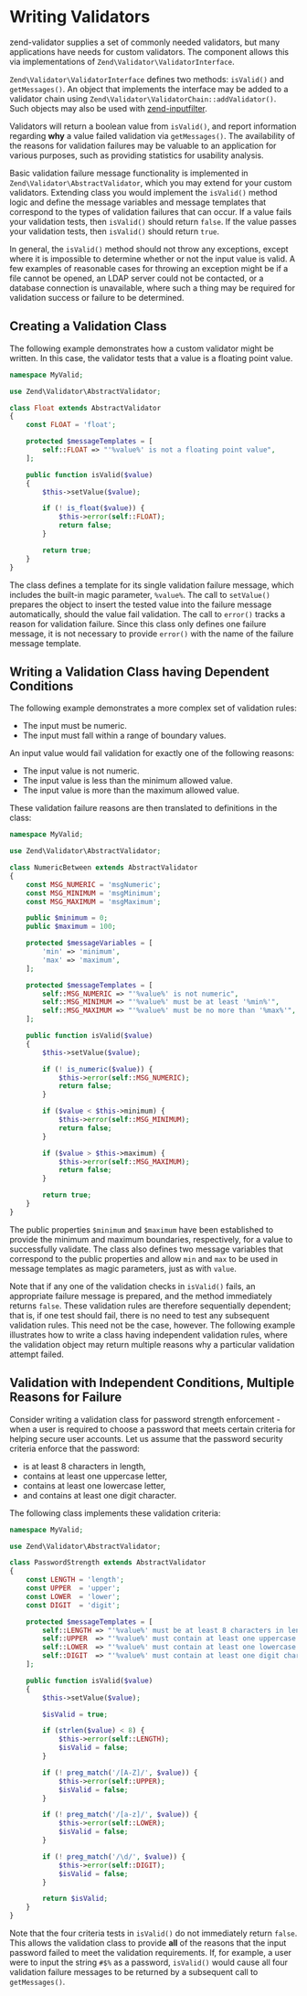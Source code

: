 # Writing Validators

zend-validator supplies a set of commonly needed validators, but many
applications have needs for custom validators. The component allows this via
implementations of `Zend\Validator\ValidatorInterface`.

`Zend\Validator\ValidatorInterface` defines two methods: `isValid()` and
`getMessages()`. An object that implements the interface may be added to a
validator chain using `Zend\Validator\ValidatorChain::addValidator()`. Such
objects may also be used with
[zend-inputfilter](https://docs.zendframework.com/zend-inputfilter).

Validators will return a boolean value from `isValid()`, and report information
regarding **why** a value failed validation via `getMessages()`. The
availability of the reasons for validation failures may be valuable to an
application for various purposes, such as providing statistics for usability
analysis.

Basic validation failure message functionality is implemented in
`Zend\Validator\AbstractValidator`, which you may extend for your custom
validators.  Extending class you would implement the `isValid()` method logic
and define the message variables and message templates that correspond to the
types of validation failures that can occur. If a value fails your validation
tests, then `isValid()` should return `false`. If the value passes your
validation tests, then `isValid()` should return `true`.

In general, the `isValid()` method should not throw any exceptions, except where
it is impossible to determine whether or not the input value is valid. A few
examples of reasonable cases for throwing an exception might be if a file cannot
be opened, an LDAP server could not be contacted, or a database connection is
unavailable, where such a thing may be required for validation success or
failure to be determined.

## Creating a Validation Class

The following example demonstrates how a custom validator might be written. In
this case, the validator tests that a value is a floating point value.

```php
namespace MyValid;

use Zend\Validator\AbstractValidator;

class Float extends AbstractValidator
{
    const FLOAT = 'float';

    protected $messageTemplates = [
        self::FLOAT => "'%value%' is not a floating point value",
    ];

    public function isValid($value)
    {
        $this->setValue($value);

        if (! is_float($value)) {
            $this->error(self::FLOAT);
            return false;
        }

        return true;
    }
}
```

The class defines a template for its single validation failure message, which
includes the built-in magic parameter, `%value%`. The call to `setValue()`
prepares the object to insert the tested value into the failure message
automatically, should the value fail validation. The call to `error()` tracks a
reason for validation failure. Since this class only defines one failure
message, it is not necessary to provide `error()` with the name of the failure
message template.

## Writing a Validation Class having Dependent Conditions

The following example demonstrates a more complex set of validation rules:

- The input must be numeric.
- The input must fall within a range of boundary values.

An input value would fail validation for exactly one of the following reasons:

- The input value is not numeric.
- The input value is less than the minimum allowed value.
- The input value is more than the maximum allowed value.

These validation failure reasons are then translated to definitions in the
class:

```php
namespace MyValid;

use Zend\Validator\AbstractValidator;

class NumericBetween extends AbstractValidator
{
    const MSG_NUMERIC = 'msgNumeric';
    const MSG_MINIMUM = 'msgMinimum';
    const MSG_MAXIMUM = 'msgMaximum';

    public $minimum = 0;
    public $maximum = 100;

    protected $messageVariables = [
        'min' => 'minimum',
        'max' => 'maximum',
    ];

    protected $messageTemplates = [
        self::MSG_NUMERIC => "'%value%' is not numeric",
        self::MSG_MINIMUM => "'%value%' must be at least '%min%'",
        self::MSG_MAXIMUM => "'%value%' must be no more than '%max%'",
    ];

    public function isValid($value)
    {
        $this->setValue($value);

        if (! is_numeric($value)) {
            $this->error(self::MSG_NUMERIC);
            return false;
        }

        if ($value < $this->minimum) {
            $this->error(self::MSG_MINIMUM);
            return false;
        }

        if ($value > $this->maximum) {
            $this->error(self::MSG_MAXIMUM);
            return false;
        }

        return true;
    }
}
```

The public properties `$minimum` and `$maximum` have been established to provide
the minimum and maximum boundaries, respectively, for a value to successfully
validate. The class also defines two message variables that correspond to the
public properties and allow `min` and `max` to be used in message templates as
magic parameters, just as with `value`.

Note that if any one of the validation checks in `isValid()` fails, an
appropriate failure message is prepared, and the method immediately returns
`false`. These validation rules are therefore sequentially dependent; that is,
if one test should fail, there is no need to test any subsequent validation
rules. This need not be the case, however. The following example illustrates how
to write a class having independent validation rules, where the validation
object may return multiple reasons why a particular validation attempt failed.

## Validation with Independent Conditions, Multiple Reasons for Failure

Consider writing a validation class for password strength enforcement - when a
user is required to choose a password that meets certain criteria for helping
secure user accounts. Let us assume that the password security criteria enforce
that the password:

- is at least 8 characters in length,
- contains at least one uppercase letter,
- contains at least one lowercase letter,
- and contains at least one digit character.

The following class implements these validation criteria:

```php
namespace MyValid;

use Zend\Validator\AbstractValidator;

class PasswordStrength extends AbstractValidator
{
    const LENGTH = 'length';
    const UPPER  = 'upper';
    const LOWER  = 'lower';
    const DIGIT  = 'digit';

    protected $messageTemplates = [
        self::LENGTH => "'%value%' must be at least 8 characters in length",
        self::UPPER  => "'%value%' must contain at least one uppercase letter",
        self::LOWER  => "'%value%' must contain at least one lowercase letter",
        self::DIGIT  => "'%value%' must contain at least one digit character",
    ];

    public function isValid($value)
    {
        $this->setValue($value);

        $isValid = true;

        if (strlen($value) < 8) {
            $this->error(self::LENGTH);
            $isValid = false;
        }

        if (! preg_match('/[A-Z]/', $value)) {
            $this->error(self::UPPER);
            $isValid = false;
        }

        if (! preg_match('/[a-z]/', $value)) {
            $this->error(self::LOWER);
            $isValid = false;
        }

        if (! preg_match('/\d/', $value)) {
            $this->error(self::DIGIT);
            $isValid = false;
        }

        return $isValid;
    }
}
```

Note that the four criteria tests in `isValid()` do not immediately return
`false`. This allows the validation class to provide **all** of the reasons that
the input password failed to meet the validation requirements. If, for example,
a user were to input the string `#$%` as a password, `isValid()` would cause
all four validation failure messages to be returned by a subsequent call to
`getMessages()`.
